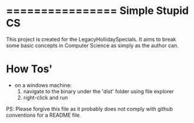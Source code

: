 ================
Simple Stupid CS
================

This project is created for the LegacyHollidaySpecials. It aims to break some basic concepts in Computer Science as simply as the author can.

How Tos'
=======
  * on a windows machine:
    1. navigate to the binary under the 'dist' folder using file explorer
    2. right-click and run

PS: Please forgive this file as it probably does not comply with github conventions
for a README file.
